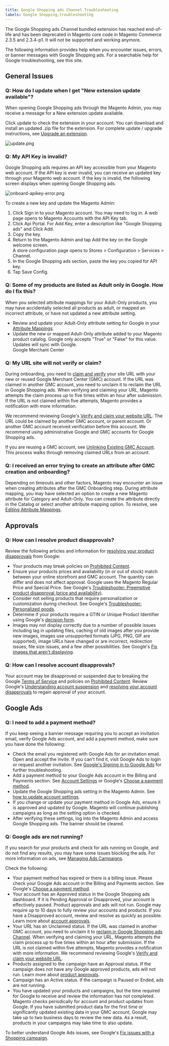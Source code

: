 ```yaml
---
title: Google Shopping ads Channel Troubleshooting
labels: Google Shopping,troubleshooting
---
```


<p class="info">The Google Shopping ads Channel bundled extension has reached end-of-life and has been deprecated in Magento core code in Magento Commerce 2.3.5 and 2.3.4-p1. It will not be supported and working anymore.</p>

The following information provides help when you encounter issues, errors, or banner messages with Google Shopping ads. For a searchable help for Google troubleshooting, see this site.

## General Issues

### Q: How do I update when I get "New extension update available"?

When opening Google Shopping ads through the Magento Admin, you may receive a message for a New extension update available. 

Click update to check the extension in your account. You can download and install an updated .zip file for the extension. For complete update / upgrade instructions, see [Upgrade an extension](https://devdocs.magento.com/extensions/install/#upgrade-an-extension).

![update.png](https://support.magento.com/hc/article_attachments/360026235411/update.png)

### Q: My API Key is invalid?

Google Shopping ads requires an API key accessible from your Magento web account. If the API key is ever invalid, you can receive an updated key through your Magento web account. If the key is invalid, the following screen displays when opening Google Shopping ads.

![onboard-apikey-error.png](https://support.magento.com/hc/article_attachments/360026234991/onboard-apikey-error.png)

To create a new key and update the Magento Admin:

1. Click Sign in to your Magento account. You may need to log in. A web page opens to Magento Accounts with the API Key tab. 
1. Click Api Portal. For Add Key, enter a description like "Google Shopping ads" and Click Add.
1. Copy the key.
1. Return to the Magento Admin and tap Add the key on the Google welcome screen.  
     A store configuration page opens to Stores > Configuration > Services > Channel.
1. In the Google Shopping ads section, paste the key you copied for API key.
1. Tap Save Config.

 

### Q: Some of my products are listed as Adult only in Google. How do I fix this?

When you selected attribute mappings for your Adult-Only products, you may have accidentally selected all products as adult, or mapped an incorrect attribute, or have not updated a new attribute setting.

* Review and update your Adult-Only attribute setting for Google in your [Attribute Mappings](https://docs.magento.com/m2/ee/user_guide/sales-channels/google-ads/products-edit-mappings.html).
* Update the new or mapped Adult-Only attribute added to your Magento product catalog. Google only accepts "True" or "False" for this value. Updates will sync with Google.  
     Google Merchant Center

### Q: My URL site will not verify or claim?

During onboarding, you need to [claim and verify](https://docs.magento.com/m2/ee/user_guide/sales-channels/google-ads/url-verify.html) your site URL with your new or reused Google Merchant Center (GMC) account. If the URL was claimed in another GMC account, you need to unclaim it to reclaim the URL in Google Shopping ads. When verifying and claiming your URL, Magento attempts the claim process up to five times within an hour after submission. If the URL is not claimed within five attempts, Magento provides a notification with more information.

We recommend reviewing Google's [Verify and claim your website URL](https://support.google.com/merchants/answer/176793?hl=en). The URL could be claimed by another GMC account, or parent account. Or another GMC account received verification before this account. We recommend using administrative Google and GMC accounts for Google Shopping ads.

If you are reusing a GMC account, see [Unlinking Existing GMC Account](https://docs.magento.com/m2/ee/user_guide/sales-channels/google-ads/gmc-unlink-gmc.html). This process walks through removing claimed URLs from an account.

### Q: I received an error trying to create an attribute after GMC creation and onboarding?

Depending on timeouts and other factors, Magento may encounter an issue when creating attributes after the GMC Onboarding step. During attribute mapping, you may have selected an option to create a new Magento attribute for Category and Adult-Only. You can create the attribute directly in the Catalog or select another attribute mapping option. To resolve, see [Editing Attribute Mappings](https://docs.magento.com/m2/ee/user_guide/sales-channels/google-ads/products-edit-mappings.html).

## Approvals

### Q: How can I resolve product disapprovals?

Review the following articles and information for [resolving your product disapprovals](https://docs.magento.com/m2/ee/user_guide/sales-channels/google-ads/product-resolve-errors.html) from Google:

* Your products may break policies on [Prohibited Content](https://support.google.com/merchants/answer/6149970?hl=en).
* Ensure your products prices and availability (in or out of stock) match between your online storefront and GMC account. The quantity can differ and does not affect approval. Google uses the Magento Regular Price and Special Price. See Google's [Troubleshooter: Preemptive product disapproval (price and availability)](https://support.google.com/merchants/answer/7334523).
* Consider not selling products that require personalization or customization during checkout. See Google's [Troubleshooter: Personalized goods](https://support.google.com/merchants/answer/7553527).
* Determine if your products require a GTIN or Unique Product Identifier using Google's [decision form](https://support.google.com/merchants/troubleshooter/7540281).
* Images may not display correctly due to a number of possible issues including lag in updating files, caching of old images after you provide new images, images use unsupported formats (JPG, PNG, GIF are supported), image URLs have changed or are incorrect, redirection issues, file size issues, and a few other possibilities. See Google's [Fix images that aren't displaying](https://support.google.com/merchants/answer/160640).

### Q: How can I resolve account disapprovals?

Your account may be disapproved or suspended due to breaking the Google [Terms of Service](https://support.google.com/merchants/answer/160173?hl=en) and policies on [Prohibited Content](https://support.google.com/merchants/answer/6149970?hl=en). Review Google's [Understanding account suspension](https://support.google.com/merchants/answer/2948694) and [resolving your account disapprovals](https://docs.magento.com/m2/ee/user_guide/sales-channels/google-ads/account-resolve-errors.html) to regain approval of your account.

## Google Ads

### Q: I need to add a payment method?

If you keep seeing a banner message requiring you to accept an invitation email, verify Google Ads account, and add a payment method, make sure you have done the following:

* Check the email you registered with Google Ads for an invitation email. Open and accept the invite. If you can't find it, visit Google Ads to login or request another invitation. See [Google's Signing in to Google Ads](https://support.google.com/google-ads/answer/1722062) for further troubleshooting.
* Add a payment method to your Google Ads account in the Billing and Payments section. See [Account Settings](https://docs.magento.com/m2/ee/user_guide/sales-channels/google-ads/acct-settings.html) or Google's [Choose a payment method](https://support.google.com/google-ads/answer/2375433).
* Update the Google Shopping ads setting in the Magento Admin. See [how to update account settings](https://docs.magento.com/m2/ee/user_guide/sales-channels/google-ads/create-campaign.html#AcctSettings).
* If you change or update your payment method in Google Ads, ensure it is approved and updated by Google. Magento will continue publishing campaigns as long as the setting option is checked.
* After verifying these settings, log into the Magento Admin and access Google Shopping ads. The banner should be cleared.

### Q: Google ads are not running?

If you search for your products and check for ads running on Google, and do not find any results, you may have some issues blocking the ads. For more information on ads, see [Managing Ads Campaigns](https://docs.magento.com/m2/ee/user_guide/sales-channels/google-ads/campaigns-manage.html).

Check the following:

* Your payment method has expired or there is a billing issue. Please check your Google Ads account in the Billing and Payments section. See Google's [Choose a payment method](https://support.google.com/google-ads/answer/2375433).
* Your account has an Approved status in the Google Shopping ads dashboard. If it is Pending Approval or Disapproved, your account is effectively paused. Product approvals and ads will not run. Google may require up to 10 days to fully review your accounts and products. If you have a Disapproved account, review and resolve as quickly as possible. Learn more about [account approvals](https://docs.magento.com/m2/ee/user_guide/sales-channels/google-ads/google-account-managment.html).
* Your URL has an Unclaimed status. If the URL was claimed in another GMC account, you need to unclaim it to [reclaim in Google Shopping ads Channel](https://docs.magedevteam.com/eap/google/user_guide/sales-channels/google-ads/url-verify.html). When verifying and claiming your URL, Magento attempts the claim process up to five times within an hour after submission. If the URL is not claimed within five attempts, Magento provides a notification with more information. We recommend reviewing Google's [Verify and claim your website URL](https://support.google.com/merchants/answer/176793?hl=en).
* Products assigned to the campaign have an Approval status. If the campaign does not have any Google approved products, ads will not run. Learn more about [product approvals](https://docs.magento.com/m2/ee/user_guide/sales-channels/google-ads/product-managment.html).
* Campaign has an Active status. If the campaign is Paused or Ended, ads are not running. 
* You have updated your products and campaigns, but the time required for Google to receive and review the information has not completed. Magento checks periodically for account and product updates from Google. If you have submitted product data for the first time or significantly updated existing data in your GMC account, Google may take up to two business days to review the new data. As a result, products in your campaigns may take time to also update.

To better understand Google Ads issues, see Google's [Fix issues with a Shopping campaign](https://support.google.com/google-ads/answer/6275319).